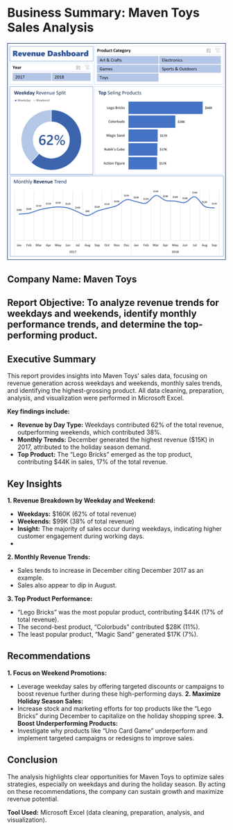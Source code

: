 # Business Summary: Maven Toys Sales Analysis
![Alt text](revenue_dashboard.png)

## Company Name: Maven Toys
## Report Objective: To analyze revenue trends for weekdays and weekends, identify monthly performance trends, and determine the top-performing product.

## Executive Summary

This report provides insights into Maven Toys' sales data, focusing on revenue generation across weekdays and weekends, monthly sales trends, and identifying the highest-grossing product. All data cleaning, preparation, analysis, and visualization were performed in Microsoft Excel.

**Key findings include:**
 - **Revenue by Day Type:** Weekdays contributed 62% of the total revenue, outperforming weekends, which contributed 38%.
 - **Monthly Trends:** December generated the highest revenue ($15K) in 2017, attributed to the holiday season demand.
 - **Top Product:** The “Lego Bricks” emerged as the top product, contributing $44K in sales, 17% of the total revenue.

## Key Insights
**1. Revenue Breakdown by Weekday and Weekend:**
 - **Weekdays:** $160K (62% of total revenue)
 - **Weekends:** $99K (38% of total revenue)
 - **Insight:** The majority of sales occur during weekdays, indicating higher customer engagement during working days.
 - 
**2. Monthly Revenue Trends:**
 - Sales tends to increase in December citing December 2017 as an example.
 - Sales also appear to dip in August.

**3. Top Product Performance:**
 - “Lego Bricks” was the most popular product, contributing $44K (17% of total revenue).
 - The second-best product, “Colorbuds” contributed $28K (11%).
 - The least popular product, “Magic Sand” generated $17K (7%).

## Recommendations
**1. Focus on Weekend Promotions:**
 - Leverage weekday sales by offering targeted discounts or campaigns to boost revenue further during these high-performing days.
**2. Maximize Holiday Season Sales:**
 - Increase stock and marketing efforts for top products like the “Lego Bricks” during December to capitalize on the holiday shopping spree.
**3. Boost Underperforming Products:**
 - Investigate why products like “Uno Card Game” underperform and implement targeted campaigns or redesigns to improve sales.

## Conclusion
The analysis highlights clear opportunities for Maven Toys to optimize sales strategies, especially on weekdays and during the holiday season. By acting on these recommendations, the company can sustain growth and maximize revenue potential.

**Tool Used:** Microsoft Excel (data cleaning, preparation, analysis, and visualization).

